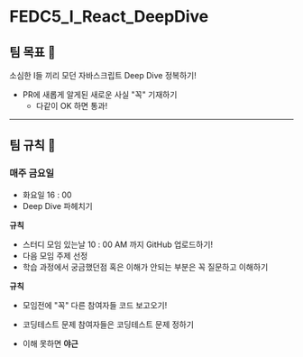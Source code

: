 # FEDC5_I_React_DeepDive

## 팀 목표 🙏

소심한 I들 끼리 모던 자바스크립트 Deep Dive 정복하기!

+ PR에 새롭게 알게된 새로운 사실 "꼭" 기재하기
  + 다같이 OK 하면 통과!
  
---

## 팀 규칙 📝

### 매주 금요일 ###

- 화요일 16 : 00
- Deep Dive 파헤치기

**규칙**

- 스터디 모임 있는날 10 : 00 AM 까지 GitHub 업로드하기!
- 다음 모임 주제 선정
- 학습 과정에서 궁금했던점 혹은 이해가 안되는 부분은 꼭 질문하고 이해하기

**규칙**

- 모임전에 "꼭" 다른 참여자들 코드 보고오기!
- 코딩테스트 문제 참여자들은 코딩테스트 문제 정하기

- 이해 못하면 **야근**
